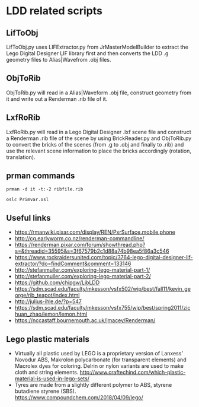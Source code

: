 # LDD related scripts
## LifToObj 
LifToObj.py uses LIFExtractor.py from JrMasterModelBuilder to extract the Lego Digital Designer LIF library first and then converts the LDD .g geometry files to Alias|Wavefrom .obj files.

## ObjToRib
ObjToRib.py will read in a Alias|Waveform .obj file, construct geometry from it and write out a Renderman .rib file of it.

## LxfRoRib
LxfRoRib.py will read in a Lego Digital Designer .lxf scene file and construct a Renderman .rib file of the scene by using BrickReader.py and ObjToRib.py to convert the bricks of the scenes (from .g to .obj and finally to .rib) and use the relevant scene information to place the bricks accordingly (rotation, translation).

## prman commands
```terminal
prman -d it -t:-2 ribfile.rib

oslc Primvar.osl
```

## Useful links

* https://rmanwiki.pixar.com/display/REN/PxrSurface.mobile.phone
* http://cg.earlyworm.co.nz/renderman-commandline/
* https://renderman.pixar.com/forum/showthread.php?s=&threadid=35595&s=3f67579b2c1d88a74b98ea5f86a3c546
* https://www.rockraidersunited.com/topic/3764-lego-digital-designer-lif-extractor/?do=findComment&comment=133146
* http://stefanmuller.com/exploring-lego-material-part-1/
* http://stefanmuller.com/exploring-lego-material-part-2/
* https://github.com/chipgw/LibLDD
* https://sdm.scad.edu/faculty/mkesson/vsfx502/wip/best/fall11/kevin_george/rib_teapot/index.html
* http://julius-ihle.de/?p=547
* https://sdm.scad.edu/faculty/mkesson/vsfx755/wip/best/spring2011/zichuan_zhao/lemon/lemon.html
* https://nccastaff.bournemouth.ac.uk/jmacey/Renderman/

## Lego plastic materials

* Virtually all plastic used by LEGO is a proprietary version of Lanxess’ Novodur ABS, Makrolon polycarbonate (for transparent elements) and Macrolex dyes for coloring.   Delrin or nylon variants are used to make cloth and string elements. http://www.craftechind.com/which-plastic-material-is-used-in-lego-sets/
* Tyres are made from a slightly different polymer to ABS, styrene butadiene styrene (SBS). https://www.compoundchem.com/2018/04/09/lego/
